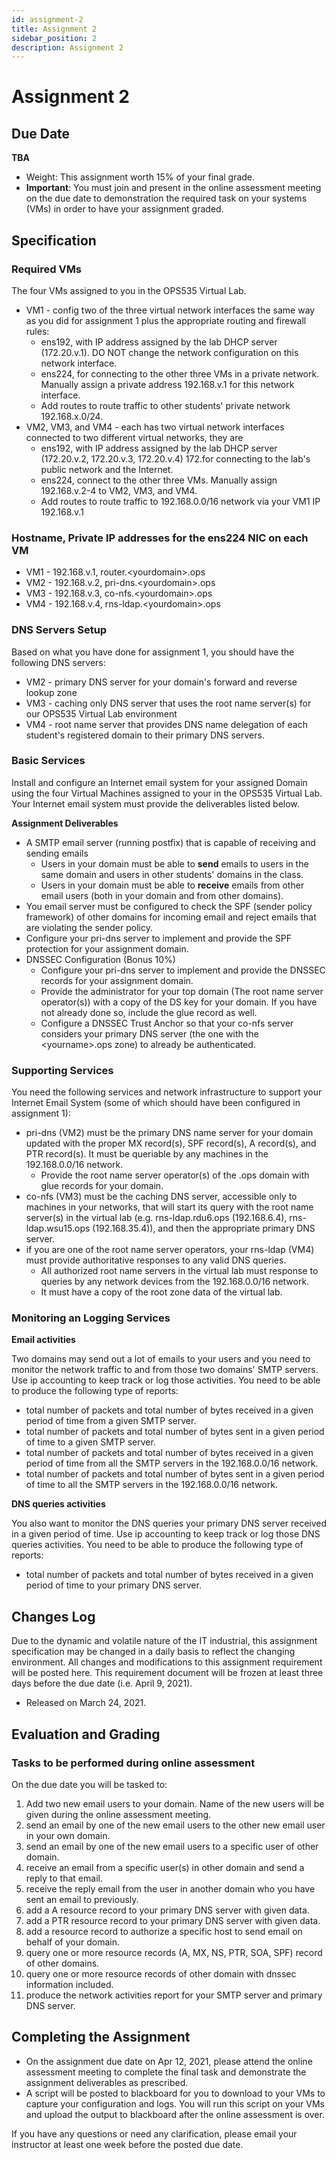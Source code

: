 ```yaml
---
id: assignment-2
title: Assignment 2
sidebar_position: 2
description: Assignment 2
---
```


# Assignment 2

## Due Date

**TBA**

- Weight: This assignment worth 15% of your final grade.
- **Important**: You must join and present in the online assessment meeting on the due date to demonstration the required task on your systems (VMs) in order to have your assignment graded.

## Specification

### Required VMs

The four VMs assigned to you in the OPS535 Virtual Lab.

- VM1 - config two of the three virtual network interfaces the same way as you did for assignment 1 plus the appropriate routing and firewall rules:
    - ens192, with IP address assigned by the lab DHCP server (172.20.v.1). DO NOT change the network configuration on this network interface.
    - ens224, for connecting to the other three VMs in a private network. Manually assign a private address 192.168.v.1 for this network interface.
    - Add routes to route traffic to other students' private network 192.168.x.0/24.
- VM2, VM3, and VM4 - each has two virtual network interfaces connected to two different virtual networks, they are
    - ens192, with IP address assigned by the lab DHCP server (172.20.v.2, 172.20.v.3, 172.20.v.4) 172.for connecting to the lab's public network and the Internet.
    - ens224, connect to the other three VMs. Manually assign 192.168.v.2-4 to VM2, VM3, and VM4.
    - Add routes to route traffic to 192.168.0.0/16 network via your VM1 IP 192.168.v.1

### Hostname, Private IP addresses for the ens224 NIC on each VM

- VM1 - 192.168.v.1, router.<yourdomain\>.ops
- VM2 - 192.168.v.2, pri-dns.<yourdomain\>.ops
- VM3 - 192.168.v.3, co-nfs.<yourdomain\>.ops
- VM4 - 192.168.v.4, rns-ldap.<yourdomain\>.ops

### DNS Servers Setup

Based on what you have done for assignment 1, you should have the following DNS servers:

- VM2 - primary DNS server for your domain's forward and reverse lookup zone
- VM3 - caching only DNS server that uses the root name server(s) for our OPS535 Virtual Lab environment
- VM4 - root name server that provides DNS name delegation of each student's registered domain to their primary DNS servers.

### Basic Services

Install and configure an Internet email system for your assigned Domain using the four Virtual Machines assigned to your in the OPS535 Virtual Lab. Your Internet email system must provide the deliverables listed below.

**Assignment Deliverables**

- A SMTP email server (running postfix) that is capable of receiving and sending emails
    - Users in your domain must be able to **send** emails to users in the same domain and users in other students' domains in the class.
    - Users in your domain must be able to **receive** emails from other email users (both in your domain and from other domains).
- You email server must be configured to check the SPF (sender policy framework) of other domains for incoming email and reject emails that are violating the sender policy.
- Configure your pri-dns server to implement and provide the SPF protection for your assignment domain.
- DNSSEC Configuration (Bonus 10%)
    - Configure your pri-dns server to implement and provide the DNSSEC records for your assignment domain.
    - Provide the administrator for your top domain (The root name server operator(s)) with a copy of the DS key for your domain. If you have not already done so, include the glue record as well.
    - Configure a DNSSEC Trust Anchor so that your co-nfs server considers your primary DNS server (the one with the <yourname\>.ops zone) to already be authenticated.
 
### Supporting Services

You need the following services and network infrastructure to support your Internet Email System (some of which should have been configured in assignment 1):

- pri-dns (VM2) must be the primary DNS name server for your domain updated with the proper MX record(s), SPF record(s), A record(s), and PTR record(s). It must be queriable by any machines in the 192.168.0.0/16 network.
    - Provide the root name server operator(s) of the <yourname>.ops domain with glue records for your domain.
- co-nfs (VM3) must be the caching DNS server, accessible only to machines in your networks, that will start its query with the root name server(s) in the virtual lab (e.g. rns-ldap.rdu6.ops (192.168.6.4), rns-ldap.wsu15.ops (192.168.35.4)), and then the appropriate primary DNS server.
- if you are one of the root name server operators, your rns-ldap (VM4) must provide authoritative responses to any valid DNS queries.
    - All authorized root name servers in the virtual lab must response to queries by any network devices from the 192.168.0.0/16 network.
    - It must have a copy of the root zone data of the virtual lab.

### Monitoring an Logging Services

**Email activities**

Two domains may send out a lot of emails to your users and you need to monitor the network traffic to and from those two domains' SMTP servers. Use ip accounting to keep track or log those activities. You need to be able to produce the following type of reports:

- total number of packets and total number of bytes received in a given period of time from a given SMTP server.
- total number of packets and total number of bytes sent in a given period of time to a given SMTP server.
- total number of packets and total number of bytes received in a given period of time from all the SMTP servers in the 192.168.0.0/16 network.
- total number of packets and total number of bytes sent in a given period of time to all the SMTP servers in the 192.168.0.0/16 network.

**DNS queries activities**

You also want to monitor the DNS queries your primary DNS server received in a given period of time. Use ip accounting to keep track or log those DNS queries activities. You need to be able to produce the following type of reports:

- total number of packets and total number of bytes received in a given period of time to your primary DNS server.

## Changes Log

Due to the dynamic and volatile nature of the IT industrial, this assignment specification may be changed in a daily basis to reflect the changing environment. All changes and modifications to this assignment requirement will be posted here. This requirement document will be frozen at least three days before the due date (i.e. April 9, 2021).

- Released on March 24, 2021.

## Evaluation and Grading

### Tasks to be performed during online assessment

On the due date you will be tasked to:

1. Add two new email users to your domain. Name of the new users will be given during the online assessment meeting.
2. send an email by one of the new email users to the other new email user in your own domain.
3. send an email by one of the new email users to a specific user of other domain.
4. receive an email from a specific user(s) in other domain and send a reply to that email.
5. receive the reply email from the user in another domain who you have sent an email to previously.
6. add a A resource record to your primary DNS server with given data.
7. add a PTR resource record to your primary DNS server with given data.
8. add a resource record to authorize a specific host to send email on behalf of your domain.
9. query one or more resource records (A, MX, NS, PTR, SOA, SPF) record of other domains.
10. query one or more resource records of other domain with dnssec information included.
11. produce the network activities report for your SMTP server and primary DNS server.

## Completing the Assignment

- On the assignment due date on Apr 12, 2021, please attend the online assessment meeting to complete the final task and demonstrate the assignment deliverables as prescribed.
- A script will be posted to blackboard for you to download to your VMs to capture your configuration and logs. You will run this script on your VMs and upload the output to blackboard after the online assessment is over.

If you have any questions or need any clarification, please email your instructor at least one week before the posted due date.
